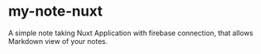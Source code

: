 # my-note-nuxt
A simple note taking Nuxt Application with firebase connection, that allows Markdown view of your notes.
